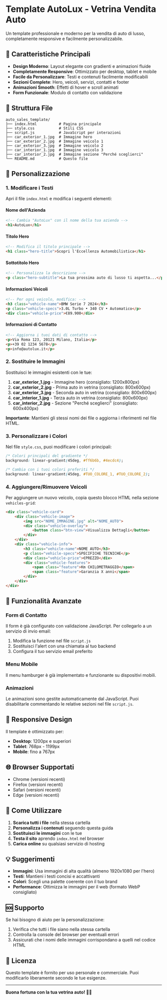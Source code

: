 # Template AutoLux - Vetrina Vendita Auto

Un template professionale e moderno per la vendita di auto di lusso, completamente responsive e facilmente personalizzabile.

## 🚗 Caratteristiche Principali

- **Design Moderno**: Layout elegante con gradienti e animazioni fluide
- **Completamente Responsive**: Ottimizzato per desktop, tablet e mobile
- **Facile da Personalizzare**: Testi e contenuti facilmente modificabili
- **Sezioni Complete**: Hero, veicoli, servizi, contatti e footer
- **Animazioni Smooth**: Effetti di hover e scroll animati
- **Form Funzionale**: Modulo di contatto con validazione

## 📁 Struttura File

```
auto_sales_template/
├── index.html          # Pagina principale
├── style.css           # Stili CSS
├── script.js           # JavaScript per interazioni
├── car_exterior_1.jpg  # Immagine hero
├── car_exterior_2.jpg  # Immagine veicolo 1
├── car_exterior_3.jpg  # Immagine veicolo 2
├── car_interior_1.jpg  # Immagine veicolo 3
├── car_interior_2.jpg  # Immagine sezione "Perché sceglierci"
└── README.md           # Questo file
```

## 🎨 Personalizzazione

### 1. Modificare i Testi

Apri il file `index.html` e modifica i seguenti elementi:

#### Nome dell'Azienda
```html
<!-- Cambia "AutoLux" con il nome della tua azienda -->
<h1>AutoLux</h1>
```

#### Titolo Hero
```html
<!-- Modifica il titolo principale -->
<h1 class="hero-title">Scopri l'Eccellenza Automobilistica</h1>
```

#### Sottotitolo Hero
```html
<!-- Personalizza la descrizione -->
<p class="hero-subtitle">La tua prossima auto di lusso ti aspetta...</p>
```

#### Informazioni Veicoli
```html
<!-- Per ogni veicolo, modifica: -->
<h3 class="vehicle-name">BMW Serie 7 2024</h3>
<p class="vehicle-specs">3.0L Turbo • 340 CV • Automatico</p>
<div class="vehicle-price">€89.900</div>
```

#### Informazioni di Contatto
```html
<!-- Aggiorna i tuoi dati di contatto -->
<p>Via Roma 123, 20121 Milano, Italia</p>
<p>+39 02 1234 5678</p>
<p>info@autolux.it</p>
```

### 2. Sostituire le Immagini

Sostituisci le immagini esistenti con le tue:

1. **car_exterior_1.jpg** - Immagine hero (consigliato: 1200x800px)
2. **car_exterior_2.jpg** - Prima auto in vetrina (consigliato: 800x600px)
3. **car_exterior_3.jpg** - Seconda auto in vetrina (consigliato: 800x600px)
4. **car_interior_1.jpg** - Terza auto in vetrina (consigliato: 800x600px)
5. **car_interior_2.jpg** - Sezione "Perché sceglierci" (consigliato: 600x400px)

**Importante**: Mantieni gli stessi nomi dei file o aggiorna i riferimenti nel file HTML.

### 3. Personalizzare i Colori

Nel file `style.css`, puoi modificare i colori principali:

```css
/* Colori principali del gradiente */
background: linear-gradient(45deg, #ff6b6b, #4ecdc4);

/* Cambia con i tuoi colori preferiti */
background: linear-gradient(45deg, #TUO_COLORE_1, #TUO_COLORE_2);
```

### 4. Aggiungere/Rimuovere Veicoli

Per aggiungere un nuovo veicolo, copia questo blocco HTML nella sezione `vehicles-grid`:

```html
<div class="vehicle-card">
    <div class="vehicle-image">
        <img src="NOME_IMMAGINE.jpg" alt="NOME_AUTO">
        <div class="vehicle-overlay">
            <button class="btn-view">Visualizza Dettagli</button>
        </div>
    </div>
    <div class="vehicle-info">
        <h3 class="vehicle-name">NOME AUTO</h3>
        <p class="vehicle-specs">SPECIFICHE TECNICHE</p>
        <div class="vehicle-price">€PREZZO</div>
        <div class="vehicle-features">
            <span class="feature">Km CHILOMETRAGGIO</span>
            <span class="feature">Garanzia X anni</span>
        </div>
    </div>
</div>
```

## 🔧 Funzionalità Avanzate

### Form di Contatto
Il form è già configurato con validazione JavaScript. Per collegarlo a un servizio di invio email:

1. Modifica la funzione nel file `script.js`
2. Sostituisci l'alert con una chiamata al tuo backend
3. Configura il tuo servizio email preferito

### Menu Mobile
Il menu hamburger è già implementato e funzionante su dispositivi mobili.

### Animazioni
Le animazioni sono gestite automaticamente dal JavaScript. Puoi disabilitarle commentando le relative sezioni nel file `script.js`.

## 📱 Responsive Design

Il template è ottimizzato per:
- **Desktop**: 1200px e superiori
- **Tablet**: 768px - 1199px  
- **Mobile**: fino a 767px

## 🌐 Browser Supportati

- Chrome (versioni recenti)
- Firefox (versioni recenti)
- Safari (versioni recenti)
- Edge (versioni recenti)

## 🚀 Come Utilizzare

1. **Scarica tutti i file** nella stessa cartella
2. **Personalizza i contenuti** seguendo questa guida
3. **Sostituisci le immagini** con le tue
4. **Testa il sito** aprendo `index.html` nel browser
5. **Carica online** su qualsiasi servizio di hosting

## 💡 Suggerimenti

- **Immagini**: Usa immagini di alta qualità (almeno 1920x1080 per l'hero)
- **Testi**: Mantieni i testi concisi e accattivanti
- **Colori**: Scegli una palette coerente con il tuo brand
- **Performance**: Ottimizza le immagini per il web (formato WebP consigliato)

## 🆘 Supporto

Se hai bisogno di aiuto per la personalizzazione:

1. Verifica che tutti i file siano nella stessa cartella
2. Controlla la console del browser per eventuali errori
3. Assicurati che i nomi delle immagini corrispondano a quelli nel codice HTML

## 📄 Licenza

Questo template è fornito per uso personale e commerciale. Puoi modificarlo liberamente secondo le tue esigenze.

---

**Buona fortuna con la tua vetrina auto! 🚗✨**

